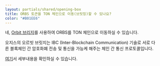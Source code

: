 ```yaml
---
layout: partials/shared/opening-box
title: ORBS 토큰을 TON 체인으로 이동(브릿징)할 수 있나요?
color: "#B01EE6"
---
```


네, [Orbit 브리지](https://bridge.orbitchain.io/)를 사용하여 ORBS를 TON 체인으로 이동하실 수 있습니다.

오지스의 오르빗 브릿지는 IBC (Inter-Blockchain Communication) 기술로 서로 다른 블록체인 간 암호화폐 전송 및 통신을 가능케 해주는 체인 간 통신 프로토콜입니다.

[여기](https://medium.com/@orbskorea/%EC%98%A4%EB%A5%B4%EB%B9%97-%EB%B8%8C%EB%A6%BF%EC%A7%80%EC%99%80ton-%EB%B8%94%EB%A1%9D%EC%B2%B4%EC%9D%B8-%EA%B8%B0%EB%B0%98%EC%9D%B8-%EB%A9%94%EA%B0%80%ED%86%A4-%ED%8C%8C%EC%9D%B4%EB%82%B8%EC%8A%A4-dex%EC%97%90%EC%84%9C-orbs-%ED%86%A0%ED%81%B0-%EC%A7%80%EC%9B%90-f0d0778e057)서 세부내용을 확인하실 수 있습니다.
